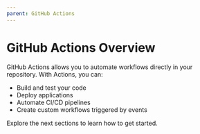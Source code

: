 ```yaml
---
parent: GitHub Actions
---
```


# GitHub Actions Overview

GitHub Actions allows you to automate workflows directly in your repository. With Actions, you can:

- Build and test your code
- Deploy applications
- Automate CI/CD pipelines
- Create custom workflows triggered by events

Explore the next sections to learn how to get started.
